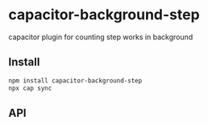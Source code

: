 # capacitor-background-step

capacitor plugin for counting step works in background

## Install

```bash
npm install capacitor-background-step
npx cap sync
```

## API

<docgen-index></docgen-index>

<docgen-api>
<!-- run docgen to generate docs from the source -->
<!-- More info: https://github.com/ionic-team/capacitor-docgen -->
</docgen-api>
